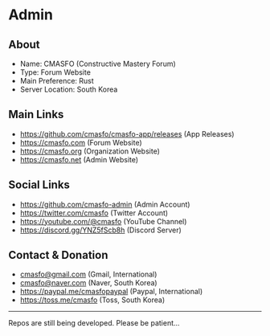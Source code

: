 
# Admin

## About

* Name: CMASFO (Constructive Mastery Forum)
* Type: Forum Website
* Main Preference: Rust
* Server Location: South Korea

## Main Links

* https://github.com/cmasfo/cmasfo-app/releases (App Releases)
* https://cmasfo.com (Forum Website)
* https://cmasfo.org (Organization Website)
* https://cmasfo.net (Admin Website)

## Social Links

* https://github.com/cmasfo-admin (Admin Account)
* https://twitter.com/cmasfo (Twitter Account)
* https://youtube.com/@cmasfo (YouTube Channel)
* https://discord.gg/YNZ5fScb8h (Discord Server)

## Contact & Donation

* cmasfo@gmail.com (Gmail, International)
* cmasfo@naver.com (Naver, South Korea)
* https://paypal.me/cmasfopaypal (Paypal, International)
* https://toss.me/cmasfo (Toss, South Korea)

---

Repos are still being developed. Please be patient...
